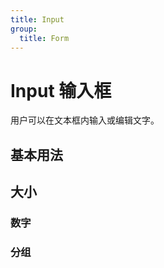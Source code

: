 ```yaml
---
title: Input
group:
  title: Form
---
```


# Input 输入框

用户可以在文本框内输入或编辑文字。

## 基本用法

<code src="./__example__/s-001-base.tsx"></code>

## 大小

<code src="./__example__/s-002-size.tsx"></code>

### 数字

<code src="./__example__/s-003-number.tsx"></code>

### 分组

<code src="./__example__/s-004-group.tsx"></code>

